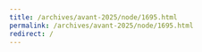 ```yaml
---
title: /archives/avant-2025/node/1695.html
permalink: /archives/avant-2025/node/1695.html
redirect: /
---
```


